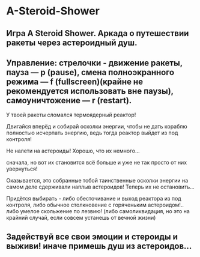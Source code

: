 # A-Steroid-Shower
Игра A Steroid Shower. Аркада о путешествии ракеты через астероидный душ.
-----------------------------
Управление: стрелочки - движение ракеты, пауза — p (pause), смена полноэкранного режима — f (fullscreen)(крайне не рекомендуется использовать вне паузы), самоуничтожение — r (restart).
-----------------------------
У твоей ракеты сломался термоядерный реактор!

Двигайся вперёд и собирай осколки энергии, чтобы не дать кораблю полностью исчерпать энергию, ведь тогда реактор выйдет из под контроля!

Не налети на астероиды! Хорошо, что их немного...

сначала, но вот их становится всё больше и уже не так просто от них увернуться!

Оказывается, это собранные тобой таинственные осколки энергии на самом деле сдерживали наплыв астероидов! Теперь их не остановить...

Придётся выбирать - либо обесточивание и выход реактора из под контроля, либо обычное столкновение с горяченьким астероидом!.. либо умелое скольжение по лезвию! (либо самоликвидация, но это на крайний случай, если совсем устанешь от вечной жизни)

Задействуй все свои эмоции и стероиды и выживи! иначе примешь душ из астероидов...
-----------------------------

